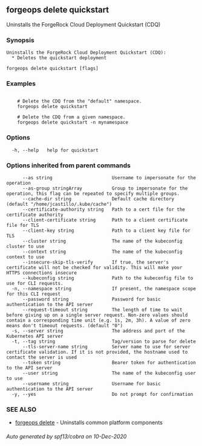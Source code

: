 ## forgeops delete quickstart

Uninstalls the ForgeRock Cloud Deployment Quickstart (CDQ)

### Synopsis


	Uninstalls the ForgeRock Cloud Deployment Quickstart (CDQ):
	  * Deletes the quickstart deployment

```
forgeops delete quickstart [flags]
```

### Examples

```

    # Delete the CDQ from the "default" namespace.
    forgeops delete quickstart
    
    # Delete the CDQ from a given namespace.
    forgeops delete quickstart -n mynamespace
```

### Options

```
  -h, --help   help for quickstart
```

### Options inherited from parent commands

```
      --as string                      Username to impersonate for the operation
      --as-group stringArray           Group to impersonate for the operation, this flag can be repeated to specify multiple groups.
      --cache-dir string               Default cache directory (default "/home/jcastillo/.kube/cache")
      --certificate-authority string   Path to a cert file for the certificate authority
      --client-certificate string      Path to a client certificate file for TLS
      --client-key string              Path to a client key file for TLS
      --cluster string                 The name of the kubeconfig cluster to use
      --context string                 The name of the kubeconfig context to use
      --insecure-skip-tls-verify       If true, the server's certificate will not be checked for validity. This will make your HTTPS connections insecure
      --kubeconfig string              Path to the kubeconfig file to use for CLI requests.
  -n, --namespace string               If present, the namespace scope for this CLI request
      --password string                Password for basic authentication to the API server
      --request-timeout string         The length of time to wait before giving up on a single server request. Non-zero values should contain a corresponding time unit (e.g. 1s, 2m, 3h). A value of zero means don't timeout requests. (default "0")
  -s, --server string                  The address and port of the Kubernetes API server
  -t, --tag string                     Tag/version to parse for delete
      --tls-server-name string         Server name to use for server certificate validation. If it is not provided, the hostname used to contact the server is used
      --token string                   Bearer token for authentication to the API server
      --user string                    The name of the kubeconfig user to use
      --username string                Username for basic authentication to the API server
  -y, --yes                            Do not prompt for confirmation
```

### SEE ALSO

* [forgeops delete](forgeops_delete.md)	 - Uninstalls common platform components

###### Auto generated by spf13/cobra on 10-Dec-2020
